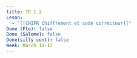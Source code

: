 ```yaml
---
title: TD 1.2
Leson:
  - "[[CHIFR Chiffrement et code correcteur]]"
Done (Flo): false
Done (Salome): false
Done(silly cunt): false
Week: March 11-17
---
```

